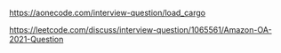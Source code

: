 https://aonecode.com/interview-question/load_cargo

https://leetcode.com/discuss/interview-question/1065561/Amazon-OA-2021-Question